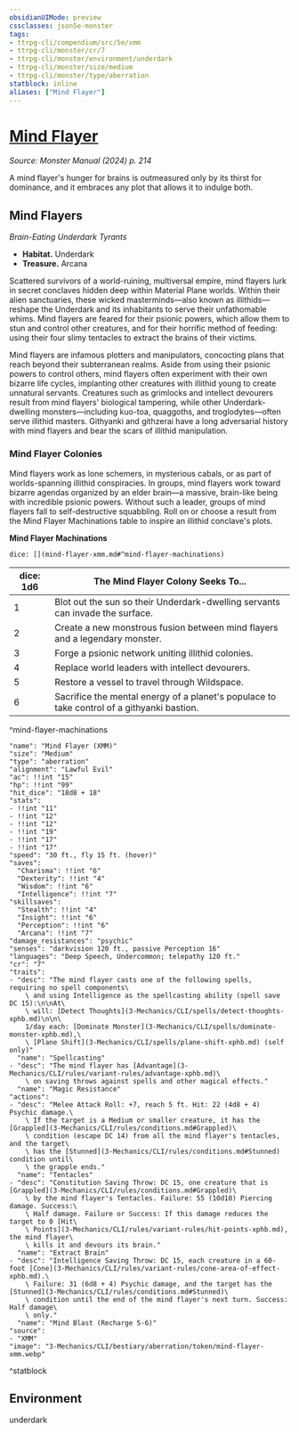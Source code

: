 ```yaml
---
obsidianUIMode: preview
cssclasses: json5e-monster
tags:
- ttrpg-cli/compendium/src/5e/xmm
- ttrpg-cli/monster/cr/7
- ttrpg-cli/monster/environment/underdark
- ttrpg-cli/monster/size/medium
- ttrpg-cli/monster/type/aberration
statblock: inline
aliases: ["Mind Flayer"]
---
```

# [Mind Flayer](3-Mechanics\CLI\bestiary\aberration/mind-flayer-xmm.md)
*Source: Monster Manual (2024) p. 214*  

A mind flayer's hunger for brains is outmeasured only by its thirst for dominance, and it embraces any plot that allows it to indulge both.

## Mind Flayers

*Brain-Eating Underdark Tyrants*

- **Habitat.** Underdark  
- **Treasure.** Arcana  

Scattered survivors of a world-ruining, multiversal empire, mind flayers lurk in secret conclaves hidden deep within Material Plane worlds. Within their alien sanctuaries, these wicked masterminds—also known as illithids—reshape the Underdark and its inhabitants to serve their unfathomable whims. Mind flayers are feared for their psionic powers, which allow them to stun and control other creatures, and for their horrific method of feeding: using their four slimy tentacles to extract the brains of their victims.

Mind flayers are infamous plotters and manipulators, concocting plans that reach beyond their subterranean realms. Aside from using their psionic powers to control others, mind flayers often experiment with their own bizarre life cycles, implanting other creatures with illithid young to create unnatural servants. Creatures such as grimlocks and intellect devourers result from mind flayers' biological tampering, while other Underdark-dwelling monsters—including kuo-toa, quaggoths, and troglodytes—often serve illithid masters. Githyanki and githzerai have a long adversarial history with mind flayers and bear the scars of illithid manipulation.

### Mind Flayer Colonies

Mind flayers work as lone schemers, in mysterious cabals, or as part of worlds-spanning illithid conspiracies. In groups, mind flayers work toward bizarre agendas organized by an elder brain—a massive, brain-like being with incredible psionic powers. Without such a leader, groups of mind flayers fall to self-destructive squabbling. Roll on or choose a result from the Mind Flayer Machinations table to inspire an illithid conclave's plots.

**Mind Flayer Machinations**

`dice: [](mind-flayer-xmm.md#^mind-flayer-machinations)`

| dice: 1d6 | The Mind Flayer Colony Seeks To... |
|-----------|------------------------------------|
| 1 | Blot out the sun so their Underdark-dwelling servants can invade the surface. |
| 2 | Create a new monstrous fusion between mind flayers and a legendary monster. |
| 3 | Forge a psionic network uniting illithid colonies. |
| 4 | Replace world leaders with intellect devourers. |
| 5 | Restore a vessel to travel through Wildspace. |
| 6 | Sacrifice the mental energy of a planet's populace to take control of a githyanki bastion. |
^mind-flayer-machinations

```statblock
"name": "Mind Flayer (XMM)"
"size": "Medium"
"type": "aberration"
"alignment": "Lawful Evil"
"ac": !!int "15"
"hp": !!int "99"
"hit_dice": "18d8 + 18"
"stats":
- !!int "11"
- !!int "12"
- !!int "12"
- !!int "19"
- !!int "17"
- !!int "17"
"speed": "30 ft., fly 15 ft. (hover)"
"saves":
  "Charisma": !!int "6"
  "Dexterity": !!int "4"
  "Wisdom": !!int "6"
  "Intelligence": !!int "7"
"skillsaves":
  "Stealth": !!int "4"
  "Insight": !!int "6"
  "Perception": !!int "6"
  "Arcana": !!int "7"
"damage_resistances": "psychic"
"senses": "darkvision 120 ft., passive Perception 16"
"languages": "Deep Speech, Undercommon; telepathy 120 ft."
"cr": "7"
"traits":
- "desc": "The mind flayer casts one of the following spells, requiring no spell components\
    \ and using Intelligence as the spellcasting ability (spell save DC 15):\n\nAt\
    \ will: [Detect Thoughts](3-Mechanics/CLI/spells/detect-thoughts-xphb.md)\n\n\
    1/day each: [Dominate Monster](3-Mechanics/CLI/spells/dominate-monster-xphb.md),\
    \ [Plane Shift](3-Mechanics/CLI/spells/plane-shift-xphb.md) (self only)"
  "name": "Spellcasting"
- "desc": "The mind flayer has [Advantage](3-Mechanics/CLI/rules/variant-rules/advantage-xphb.md)\
    \ on saving throws against spells and other magical effects."
  "name": "Magic Resistance"
"actions":
- "desc": "Melee Attack Roll: +7, reach 5 ft. Hit: 22 (4d8 + 4) Psychic damage.\
    \ If the target is a Medium or smaller creature, it has the [Grappled](3-Mechanics/CLI/rules/conditions.md#Grappled)\
    \ condition (escape DC 14) from all the mind flayer's tentacles, and the target\
    \ has the [Stunned](3-Mechanics/CLI/rules/conditions.md#Stunned) condition until\
    \ the grapple ends."
  "name": "Tentacles"
- "desc": "Constitution Saving Throw: DC 15, one creature that is [Grappled](3-Mechanics/CLI/rules/conditions.md#Grappled)\
    \ by the mind flayer's Tentacles. Failure: 55 (10d10) Piercing damage. Success:\
    \ Half damage. Failure or Success: If this damage reduces the target to 0 [Hit\
    \ Points](3-Mechanics/CLI/rules/variant-rules/hit-points-xphb.md), the mind flayer\
    \ kills it and devours its brain."
  "name": "Extract Brain"
- "desc": "Intelligence Saving Throw: DC 15, each creature in a 60-foot [Cone](3-Mechanics/CLI/rules/variant-rules/cone-area-of-effect-xphb.md).\
    \ Failure: 31 (6d8 + 4) Psychic damage, and the target has the [Stunned](3-Mechanics/CLI/rules/conditions.md#Stunned)\
    \ condition until the end of the mind flayer's next turn. Success: Half damage\
    \ only."
  "name": "Mind Blast (Recharge 5-6)"
"source":
- "XMM"
"image": "3-Mechanics/CLI/bestiary/aberration/token/mind-flayer-xmm.webp"
```
^statblock

## Environment

underdark